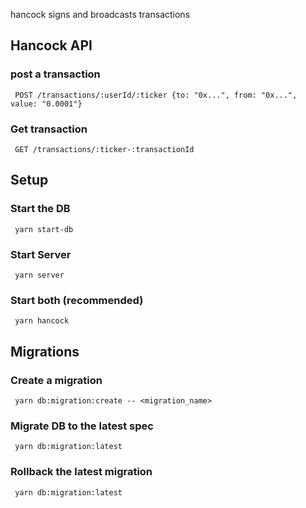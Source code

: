 hancock signs and broadcasts transactions

## Hancock API

### post a transaction

```shell
 POST /transactions/:userId/:ticker {to: "0x...", from: "0x...", value: "0.0001"}
```

### Get transaction

```shell
 GET /transactions/:ticker-:transactionId
```

## Setup

### Start the DB

```shell
 yarn start-db
```

### Start Server

```shell
 yarn server
```

### Start both (recommended)

```shell
 yarn hancock
```

## Migrations

### Create a migration

```shell
 yarn db:migration:create -- <migration_name>
```

### Migrate DB to the latest spec

```shell
 yarn db:migration:latest
```

### Rollback the latest migration

```shell
 yarn db:migration:latest
```
